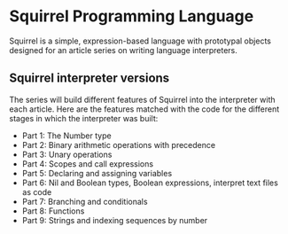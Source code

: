# Squirrel Programming Language

Squirrel is a simple, expression-based language with prototypal objects designed for an article series on writing language interpreters.

## Squirrel interpreter versions

The series will build different features of Squirrel into the interpreter with each article. Here are the features matched with the code for the different stages in which the interpreter was built:

- Part 1: The Number type
- Part 2: Binary arithmetic operations with precedence
- Part 3: Unary operations
- Part 4: Scopes and call expressions
- Part 5: Declaring and assigning variables
- Part 6: Nil and Boolean types, Boolean expressions, interpret text files as code
- Part 7: Branching and conditionals
- Part 8: Functions
- Part 9: Strings and indexing sequences by number
